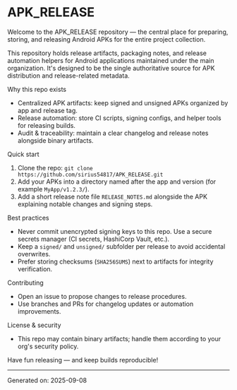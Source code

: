 # APK_RELEASE

Welcome to the APK_RELEASE repository — the central place for preparing, storing, and releasing Android APKs for the entire project collection.

This repository holds release artifacts, packaging notes, and release automation helpers for Android applications maintained under the main organization. It's designed to be the single authoritative source for APK distribution and release-related metadata.

Why this repo exists
- Centralized APK artifacts: keep signed and unsigned APKs organized by app and release tag.
- Release automation: store CI scripts, signing configs, and helper tools for releasing builds.
- Audit & traceability: maintain a clear changelog and release notes alongside binary artifacts.

Quick start
1. Clone the repo: `git clone https://github.com/sirius54817/APK_RELEASE.git`
2. Add your APKs into a directory named after the app and version (for example `MyApp/v1.2.3/`).
3. Add a short release note file `RELEASE_NOTES.md` alongside the APK explaining notable changes and signing steps.

Best practices
- Never commit unencrypted signing keys to this repo. Use a secure secrets manager (CI secrets, HashiCorp Vault, etc.).
- Keep a `signed/` and `unsigned/` subfolder per release to avoid accidental overwrites.
- Prefer storing checksums (`SHA256SUMS`) next to artifacts for integrity verification.

Contributing
- Open an issue to propose changes to release procedures.
- Use branches and PRs for changelog updates or automation improvements.

License & security
- This repo may contain binary artifacts; handle them according to your org's security policy.

Have fun releasing — and keep builds reproducible!

---

Generated on: 2025-09-08
